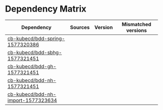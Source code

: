 # Dependency Matrix

Dependency | Sources | Version | Mismatched versions
---------- | ------- | ------- | -------------------
[cb-kubecd/bdd-spring-1577320386](https://github.com/cb-kubecd/bdd-spring-1577320386.git) |  | []() | 
[cb-kubecd/bdd-sbhg-1577321451](https://github.com/cb-kubecd/bdd-sbhg-1577321451.git) |  | []() | 
[cb-kubecd/bdd-gh-1577321451](https://github.com/cb-kubecd/bdd-gh-1577321451.git) |  | []() | 
[cb-kubecd/bdd-nh-1577321451](https://github.com/cb-kubecd/bdd-nh-1577321451.git) |  | []() | 
[cb-kubecd/bdd-nh-import-1577323634](https://github.com/cb-kubecd/bdd-nh-import-1577323634.git) |  | []() | 
